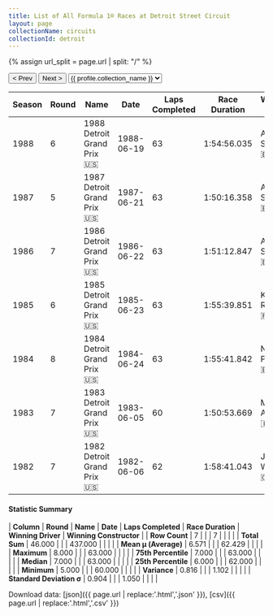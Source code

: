 ```yaml
---
title: List of All Formula 1® Races at Detroit Street Circuit
layout: page
collectionName: circuits
collectionId: detroit
---
```


{% assign url_split = page.url | split: "/" %}
<div id="collection-navigation">
<button onclick="selector.options[selector.selectedIndex-1].value && (window.location = selector.options[selector.selectedIndex-1].value);">&lt; Prev</button>
<button onclick="selector.options[selector.selectedIndex+1].value && (window.location = selector.options[selector.selectedIndex+1].value);">Next &gt;</button>
<select id="selector" onchange="this.options[this.selectedIndex].value && (window.location = this.options[this.selectedIndex].value);">
  {% for collectionId in site.data[page.collectionName].refs %}
    {% if collectionId == page.collectionId %}
      {% assign selected = "selected" %}
    {% else %}
      {% assign selected = "" %}
    {% endif %}
    {% assign profile = site.data[page.collectionName][collectionId].profile %}
    <option value="/f1/{{ page.collectionName }}/{{ collectionId }}/{{ url_split[4] }}" {{ selected }}>{{ profile.collection_name }}</option>
  {% endfor %}
</select>
</div>

| Season | Round | Name | Date | Laps Completed | Race Duration | Winning Driver | Winning Constructor |
|--|--|--|--|--|--|--|--|
| 1988 | 6 | 1988 Detroit Grand Prix 🇺🇸 | 1988-06-19 | 63 | 1:54:56.035 | Ayrton Senna 🇧🇷 | McLaren 🇬🇧 |
| 1987 | 5 | 1987 Detroit Grand Prix 🇺🇸 | 1987-06-21 | 63 | 1:50:16.358 | Ayrton Senna 🇧🇷 | Team Lotus 🇬🇧 |
| 1986 | 7 | 1986 Detroit Grand Prix 🇺🇸 | 1986-06-22 | 63 | 1:51:12.847 | Ayrton Senna 🇧🇷 | Team Lotus 🇬🇧 |
| 1985 | 6 | 1985 Detroit Grand Prix 🇺🇸 | 1985-06-23 | 63 | 1:55:39.851 | Keke Rosberg 🇫🇮 | Williams 🇬🇧 |
| 1984 | 8 | 1984 Detroit Grand Prix 🇺🇸 | 1984-06-24 | 63 | 1:55:41.842 | Nelson Piquet 🇧🇷 | Brabham 🇬🇧 |
| 1983 | 7 | 1983 Detroit Grand Prix 🇺🇸 | 1983-06-05 | 60 | 1:50:53.669 | Michele Alboreto 🇮🇹 | Tyrrell 🇬🇧 |
| 1982 | 7 | 1982 Detroit Grand Prix 🇺🇸 | 1982-06-06 | 62 | 1:58:41.043 | John Watson 🇬🇧 | McLaren 🇬🇧 |

#### Statistic Summary

| **Column** | **Round** | **Name** | **Date** | **Laps Completed** | **Race Duration** | **Winning Driver** | **Winning Constructor** |
| **Row Count** | 7 |  |  | 7 |  |  |  |
| **Total Sum** | 46.000 |  |  | 437.000 |  |  |  |
| **Mean μ (Average)** | 6.571 |  |  | 62.429 |  |  |  |
| **Maximum** | 8.000 |  |  | 63.000 |  |  |  |
| **75th Percentile** | 7.000 |  |  | 63.000 |  |  |  |
| **Median** | 7.000 |  |  | 63.000 |  |  |  |
| **25th Percentile** | 6.000 |  |  | 62.000 |  |  |  |
| **Minimum** | 5.000 |  |  | 60.000 |  |  |  |
| **Variance** | 0.816 |  |  | 1.102 |  |  |  |
| **Standard Deviation σ** | 0.904 |  |  | 1.050 |  |  |  |

Download data: [json]({{ page.url | replace:'.html','.json' }}), [csv]({{ page.url | replace:'.html','.csv' }})
